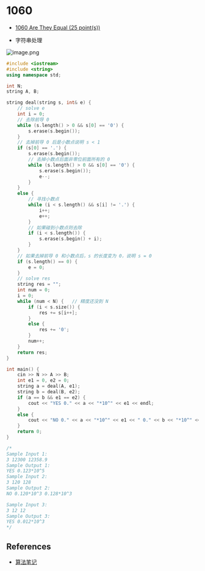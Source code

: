 # 1060

- [1060 Are They Equal (25 point(s))](https://pintia.cn/problem-sets/994805342720868352/problems/994805413520719872)

- 字符串处理

![image.png](https://i.loli.net/2019/09/01/d3XoPgcQkRbBTvO.png)

```c++
#include <iostream>
#include <string>
using namespace std;

int N;
string A, B;

string deal(string s, int& e) {
	// solve e
	int i = 0;
	// 去除前导 0 
	while (s.length() > 0 && s[0] == '0') {
		s.erase(s.begin());
	}
	// 去掉前导 0 后是小数点说明 s < 1
	if (s[0] == '.') {
		s.erase(s.begin());
		// 去掉小数点后面非零位前面所有的 0 
		while (s.length() > 0 && s[0] == '0') {
			s.erase(s.begin());
			e--;
		}
	}
	else {
		// 寻找小数点
		while (i < s.length() && s[i] != '.') {
			i++;
			e++;
		}
		// 如果碰到小数点则去除
		if (i < s.length()) {
			s.erase(s.begin() + i);
		}
	}
	// 如果去掉前导 0 和小数点后，s 的长度变为 0，说明 s = 0
	if (s.length() == 0) {
		e = 0;
	}
	// solve res
	string res = "";
	int num = 0;
	i = 0;
	while (num < N) {	// 精度还没到 N
		if (i < s.size()) {
			res += s[i++];
		}
		else {
			res += '0';
		}
		num++;
	}
	return res;
}

int main() {
	cin >> N >> A >> B;
	int e1 = 0, e2 = 0;
	string a = deal(A, e1);
	string b = deal(B, e2);
	if (a == b && e1 == e2) {
		cout << "YES 0." << a << "*10^" << e1 << endl;
	}
	else {
		cout << "NO 0." << a << "*10^" << e1 << " 0." << b << "*10^" << e2 << endl;
	}
	return 0;
}

/*
Sample Input 1:
3 12300 12358.9
Sample Output 1:
YES 0.123*10^5
Sample Input 2:
3 120 128
Sample Output 2:
NO 0.120*10^3 0.128*10^3

Sample Input 3:
3 12 12
Sample Output 3:
YES 0.012*10^3
*/

```

## References

- [算法笔记](https://book.douban.com/subject/26827295/)


